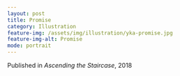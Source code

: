 ```yaml
---
layout: post
title: Promise
category: Illustration
feature-img: /assets/img/illustration/yka-promise.jpg
feature-img-alt: Promise
mode: portrait
---
```


Published in *Ascending the Staircase*, 2018

